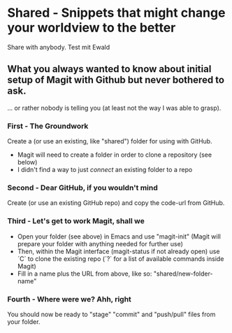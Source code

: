 # Shared - Snippets that might change your worldview to the better
Share with anybody.
Test mit Ewald
## What you always wanted to know about initial setup of **Magit** with **Github** but never bothered to ask.
... or rather nobody is telling you (at least not the way I was able to grasp).


### First - The Groundwork

Create a (or use an existing, like "shared") folder for using with GitHub.

- Magit will need to create a folder in order to clone a repository (see below)
- I didn't find a way to just _connect_ an existing folder to a repo

### Second - Dear GitHub, if you wouldn't mind

Create (or use an existing GitHub repo) and copy the code-url from GitHub.

### Third - Let's get to work Magit, shall we

+ Open your folder (see above) in Emacs and use "magit-init" (Magit will prepare your folder with anything needed for further use)
+ Then, within the Magit interface (magit-status if not already open) use ´C´ to clone the existing repo (´?´ for a list of available commands inside Magit)
+ Fill in a name plus the URL from above, like so: "shared/new-folder-name"

### Fourth - Where were we? Ahh, right

You should now be ready to "stage" "commit" and "push/pull" files from your folder.
